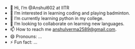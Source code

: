 - 👋 Hi, I’m @Anshul602 at IITR
- 👀 I’m interested in learning coding and playing badminton.
- 🌱 I’m currently learning python in my college. 
- 💞️ I’m looking to collaborate on learning new languages.
- 📫 How to reach me anshulverma2589@gmail.com.
- 😄 Pronouns: ...
- ⚡ Fun fact: ...

<!---
Anshul602/Anshul602 is a ✨ special ✨ repository because its `README.md` (this file) appears on your GitHub profile.
You can click the Preview link to take a look at your changes.
--->
